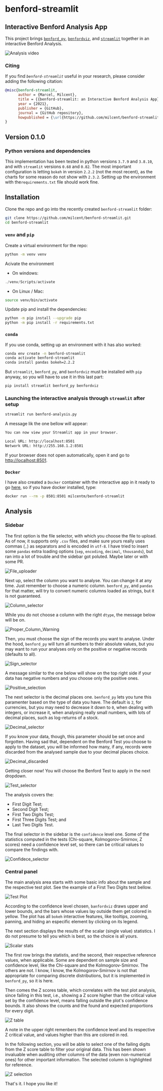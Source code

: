 # benford-streamlit

## Interactive Benford Analysis App

This project brings [`benford_py`](https://github.com/milcent/benford_py),  [`benfordviz`](https://github.com/milcent/benfordviz), and [`streamlit`](https://streamlit.io/) together in an interactive Benford Analysis.

![Analysis video](https://github.com/milcent/benford-streamlit/blob/master/figures/13_analysis.gif)

### Citing

If you find *`benford-streamlit`* useful in your research, please consider adding the following citation:

```bibtex
@misc{benford-streamlit,
      author = {Marcel, Milcent},
      title = {{benford-streamlit: an Interactive Benford Analysis App}},
      year = {2021},
      publisher = {GitHub},
      journal = {GitHub repository},
      howpublished = {\url{https://github.com/milcent/benford-streamlit}},
}
```

## Version 0.1.0

### Python versions and dependencies

This implementation has been tested in python versions `3.7.9` and `3.8.10`, and with `streamlit` versions `0.68` and `0.82`. The most important configuration is letting `bokeh` in version `2.2.2` (not the most recent), as the charts for some reason do not show with `2.3.2`. Setting up the environment with the`requirements.txt` file should work fine.

## Installation

Clone the repo and go into the recently created `benford-streamlit` folder:

```bash
git clone https://github.com/milcent/benford-streamlit.git
cd benford-streamlit
```

### `venv` and `pip`

Create a virtual environment for the repo:

```bash
python -m venv venv
```

Acivate the environment

- On windows:

```powershell
./venv/Scripts/activate
```

- On Linux / Mac:

```bash
source venv/bin/activate
```

Update pip and install the dependencies:

```bash
python -m pip install --upgrade pip
python -m pip install -r requirements.txt
```

### `conda`

If you use conda, setting up an environment with it has also worked:

```bash
conda env create -n benford-streamlit
conda activate benford-streamlit
conda install pandas bokeh=2.2.2
```

But `streamlit`, `benford_py`, and `benfordviz` must be installed with `pip` anyway, so you will have to use it in this last part:

```bash
pip install streamlit benford_py benfordviz
```

### Launching the interactive analysis through `streamlit` after setup

```bash
streamlit run benford-analysis.py
```

A message lik the one bellow will appear:

```bash
You can now view your Streamlit app in your browser.

Local URL: http://localhost:8501
Network URL: http://255.168.1.2:8501
```

If your browser does not open automatically, open it and go to [http://localhost:8501](http://localhost:8501).

### `Docker`

I have also created a `Docker` container with the interactive app in it ready to go [here](https://hub.docker.com/repository/docker/milcentm/benford-streamlit), so if you have docker installed, type:

```bash
docker run --rm -p 8501:8501 milcentm/benford-streamlit
```

## Analysis

### Sidebar

The first option is the file selector, with which you choose the file to upload. As of now, it supports only `.csv` files, and make sure yours really uses commas (`,`) as separators and is encoded in `utf-8`. I have tried to insert some `pandas` extra loading options (`sep`, `encoding`, `decimal`, `thousands`), but ran into a lot of trouble and the sidebar got poluted. Maybe later or with some PR.

![File_uploader](https://github.com/milcent/benford-streamlit/blob/master/figures/00_file_upload.png)

Next up, select the column you want to analyse. You can change it at any time. Just remember to choose a numeric column. `benford_py`, and `pandas` for that matter, will try to convert numeric columns loaded as strings, but it is not guaranteed.

![Column_selector](https://github.com/milcent/benford-streamlit/blob/master/figures/01_column_selector.png)

While you do not choose a column with the right `dtype`, the message below will be on.

![Proper_Column_Warning](https://github.com/milcent/benford-streamlit/blob/master/figures/02_waiting_column.png)

Then, you must choose the sign of the records you want to analyse. Under the hood, `benford_py` will turn all numbers to their absolute values, but you may want to run your analyses only on the positive or negative records (defaults to all).

![Sign_selector](https://github.com/milcent/benford-streamlit/blob/master/figures/03_choose_sign.png)

A message similar to the one below will show on the top right side if your data has negative numbers and you choose only the positive ones.

![Positive_selection](https://github.com/milcent/benford-streamlit/blob/master/figures/05_positive_sign_selection.png)

The next selector is the decimal places one. `benford_py` lets you tune this paramenter based on the type of data you have. The default is `2`, for currencies, but you may need to decrease it down to `0`, when dealing with integers, or increase it, when analysing really small numbers, with lots of decimal places, such as log-returns of a stock.

![Decimal_selector](https://github.com/milcent/benford-streamlit/blob/master/figures/04_choose_decimals.png)

If you know your data, though, this parameter should be set once and forgotten. Having sad that, dependent on the Benford Test you choose to apply to the dataset, you will be informed how many, if any, records were discarded from the analysed sample due to your decimal places choice.

![Decimal_discarded](https://github.com/milcent/benford-streamlit/blob/master/figures/06_decimal_selection.png)

Getting closer now! You will choose the Benford Test to apply in the next dropdown.

![Test_selector](https://github.com/milcent/benford-streamlit/blob/master/figures/07_test_selector.png)

The analysis covers the:

- First Digit Test;
- Second Digit Test;
- First Two Digits Test;
- First Three Digits Test; and
- Last Two Digits Test.

The final selector in the sidebar is the `confidence` level one. Some of the statistics computed in the tests (Chi-square, Kolmogorov-Smirnov, Z scores) need a confidence level set, so there can be critical values to compare the findings with.

![Confidece_selector](https://github.com/milcent/benford-streamlit/blob/master/figures/08_confidence_selector.png)

### Central panel

The main analysis area starts with some basic info about the sample and the respective test plot. See the example of a First Two Digits test bellow.

![Test Plot](https://github.com/milcent/benford-streamlit/blob/master/figures/09_test_plot.png)

According to the confidence level chosen, `banfordviz` draws upper and lower bounds, and the bars whose values lay outside them get colored in yellow. The plot has all `bokeh` interactive features, like tooltips, zooming, panning, and hiding an especific element by clicking on its legend.

The next section displays the results of the scalar (single value) statistics. I do not presume to tell you which is best, so the choice is all yours.

![Scalar stats](https://github.com/milcent/benford-streamlit/blob/master/figures/10_scalar_stats.png)

The first row brings the statistis, and the second, their respective reference values, when applicable. Some are dependent on sample size and confidence level, like the Chi-square and the Kolmogorov-Smirnov. The others are not. I know, I know, the Kolmogorov-Smirnov is not that appropriate for comparing discrete distributions, but it is implemented in `benford_py`, so it is here.

Then comes the Z scores table, which correlates with the test plot analysis, since failing in this test, i.e., showing a Z score higher than the critical value set by the confidence level, means falling outside the plot's confidence bounds.
It also shows the counts and the found and expected proportions for every digit.

![Z table](https://github.com/milcent/benford-streamlit/blob/master/figures/11_z_table.png)

A note in the upper right remenbers the confidence level and its respective Z critical value, and values higher than this are colored in red.

In the following section, you will be able to select one of the failing digits from the Z score table to filter your original data. This has been shown invaluable when auditing other columns of the data (even non-numerical ones) for other important information. The selected column is highlighted for reference.

![Z selection](https://github.com/milcent/benford-streamlit/blob/master/figures/12_z_data_selection.png)

That's it. I hope you like it!
